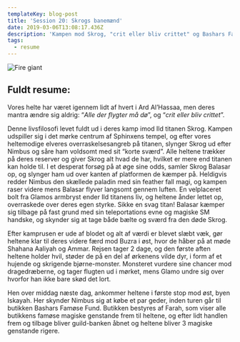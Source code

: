 ```yaml
---
templateKey: blog-post
title: 'Session 20: Skrogs banemænd'
date: 2019-03-06T13:08:17.436Z
description: 'Kampen mod Skrog, "crit eller bliv crittet" og Bashars Famøse Fund'
tags:
  - resume
---
```

![Fire giant](/img/636252778143767005.jpeg)

## Fuldt resume:

Vores helte har været igennem lidt af hvert i Ard Al’Hassaa, men deres mantra ændre sig aldrig: “_Alle der flygter må dø_”, og “_crit eller bliv crittet_”.

Denne livsfilosofi levet fuldt ud i deres kamp imod Ild titanen Skrog. Kampen udspiller sig i det mørke centrum af Sphinxens tempel, og efter vores heltemodige elveres overraskelsesangreb på titanen, slynger Skrog ud efter Nimbus og såre ham voldsomt med sit “korte sværd”. Alle heltene trækker på deres reserver og giver Skrog alt hvad de har, hvilket er mere end titanen kan holde til. I et desperat forsøg på at øge sine odds, samler Skrog Balasar op, og slynger ham ud over kanten af platformen de kæmper på. Heldigvis redder Nimbus den skællede paladin med sin feather fall magi, og kampen raser videre mens Balasar flyver langsomt gennem luften. En velplaceret bolt fra Glamos armbryst ender Ild titanens liv, og heltene ånder lettet op, overraskede over deres egen styrke. Sikke en svag titan! Balasar kæmper sig tilbage på fast grund med sin teleportations evne og magiske SM handske, og skynder sig at tage både bælte og sværd fra den døde Skrog.

Efter kamprusen er ude af blodet og alt af værdi er blevet slæbt væk, gør heltene klar til deres videre færd mod Buzra i øst, hvor de håber på at møde Shahana Aaliyah og Ammar. Rejsen tager 2 dage, og den første aften heltene holder hvil, støder de på en del af ørkenens vilde dyr, i form af et hujende og skrigende bjørne-monster. Monsteret vurdere sine chancer mod dragedræberne, og tager flugten ud i mørket, mens Glamo undre sig over hvorfor han ikke bare skød det lort.

Hen over middag næste dag, ankommer heltene i første stop mod øst, byen Iskayah. Her skynder Nimbus sig at købe et par geder, inden turen går til butikken Bashars Famøse Fund. Butikken bestyres af Farah, som viser alle butikkens famøse magiske genstande frem til heltene, og efter lidt handlen frem og tilbage bliver guild-banken åbnet og heltene bliver 3 magiske genstande rigere.
